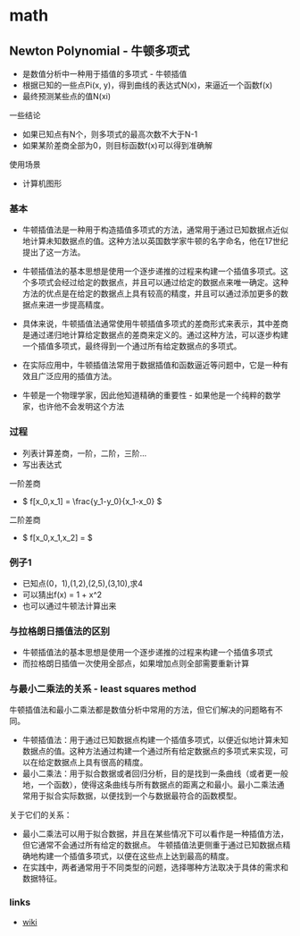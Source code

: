 # math
## Newton Polynomial - 牛顿多项式
- 是数值分析中一种用于插值的多项式 - 牛顿插值
- 根据已知的一些点Pi(x, y)，得到曲线的表达式N(x)，来逼近一个函数f(x)
- 最终预测某些点的值N(xi)

一些结论
- 如果已知点有N个，则多项式的最高次数不大于N-1
- 如果某阶差商全部为0，则目标函数f(x)可以得到准确解

使用场景
- 计算机图形

### 基本
- 牛顿插值法是一种用于构造插值多项式的方法，通常用于通过已知数据点近似地计算未知数据点的值。这种方法以英国数学家牛顿的名字命名，他在17世纪提出了这一方法。

- 牛顿插值法的基本思想是使用一个逐步递推的过程来构建一个插值多项式。这个多项式会经过给定的数据点，并且可以通过给定的数据点来唯一确定。这种方法的优点是在给定的数据点上具有较高的精度，并且可以通过添加更多的数据点来进一步提高精度。

- 具体来说，牛顿插值法通常使用牛顿插值多项式的差商形式来表示，其中差商是通过递归地计算给定数据点的差商来定义的。通过这种方法，可以逐步构建一个插值多项式，最终得到一个通过所有给定数据点的多项式。

- 在实际应用中，牛顿插值法常用于数据插值和函数逼近等问题中，它是一种有效且广泛应用的插值方法。

- 牛顿是一个物理学家，因此他知道精确的重要性 - 如果他是一个纯粹的数学家，也许他不会发明这个方法

### 过程
- 列表计算差商，一阶，二阶，三阶...
- 写出表达式

一阶差商
- $ f[x_0,x_1] = \frac{y_1-y_0}{x_1-x_0} $

二阶差商
- $ f[x_0,x_1,x_2] = $

### 例子1
- 已知点(0，1),(1,2),(2,5),(3,10),求4
- 可以猜出f(x) = 1 + x^2
- 也可以通过牛顿法计算出来

### 与拉格朗日插值法的区别
- 牛顿插值法的基本思想是使用一个逐步递推的过程来构建一个插值多项式
- 而拉格朗日插值一次使用全部点，如果增加点则全部需要重新计算

### 与最小二乘法的关系 - least squares method
牛顿插值法和最小二乘法都是数值分析中常用的方法，但它们解决的问题略有不同。
- 牛顿插值法：用于通过已知数据点构建一个插值多项式，以便近似地计算未知数据点的值。这种方法通过构建一个通过所有给定数据点的多项式来实现，可以在给定数据点上具有很高的精度。
- 最小二乘法：用于拟合数据或者回归分析，目的是找到一条曲线（或者更一般地，一个函数），使得这条曲线与所有数据点的距离之和最小。最小二乘法通常用于拟合实际数据，以便找到一个与数据最符合的函数模型。

关于它们的关系：
- 最小二乘法可以用于拟合数据，并且在某些情况下可以看作是一种插值方法，但它通常不会通过所有给定的数据点。
牛顿插值法更侧重于通过已知数据点精确地构建一个插值多项式，以便在这些点上达到最高的精度。
- 在实践中，两者通常用于不同类型的问题，选择哪种方法取决于具体的需求和数据特征。
### links
- [wiki](https://zh.wikipedia.org/wiki/%E7%89%9B%E9%A1%BF%E5%A4%9A%E9%A1%B9%E5%BC%8F)

